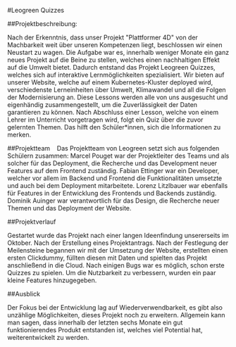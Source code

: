 
#Leogreen Quizzes 



##Projektbeschreibung:  

Nach der Erkenntnis, dass unser Projekt "Plattformer 4D" von der Machbarkeit weit über unseren Kompetenzen liegt, beschlossen wir einen Neustart zu wagen. Die Aufgabe war es, innerhalb weniger Monate ein ganz neues Projekt auf die Beine zu stellen, welches einen nachhaltigen Effekt auf die Umwelt bietet.
Dadurch entstand das Projekt Leogreen Quizzes, welches sich auf interaktive Lernmöglichkeiten spezialisiert. Wir bieten auf unserer Website, welche auf einem Kubernetes-Kluster deployed wird, verschiedenste Lerneinheiten über Umwelt, Klimawandel und all die Folgen der Modernisierung an. Diese Lessons werden alle von uns ausgesucht und eigenhändig zusammengestellt, um die Zuverlässigkeit der Daten garantieren zu können. Nach Abschluss einer Lesson, welche von einem Lehrer im Unterricht vorgetragen wird, folgt ein Quiz über die zuvor gelernten Themen. Das hilft den Schüler*innen, sich die Informationen zu merken. 


##Projektteam 
 
Das Projektteam von Leogreen setzt sich aus folgenden Schülern zusammen:
Marcel Pouget war der Projektleiter des Teams und als solcher für das Deployment, die Recherche und das Development neuer Features auf dem Frontend zuständig. Fabian Ettinger war ein Developer, welcher vor allem im Backend und Frontend die Funktionalitäten umsetzte und auch bei dem Deployment mitarbeitete. Lorenz Litzlbauer war ebenfalls für Features in der Entwicklung des Frontends und Backends zuständig. Dominik Auinger war verantwortlich für das Design, die Recherche neuer Themen und das Deployment der Website. 


##Projektverlauf 

Gestartet wurde das Projekt nach einer langen Ideenfindung unsererseits im Oktober. Nach der Erstellung eines Projektantrags. Nach der Festlegung der Meilensteine begannen wir mit der Umsetzung der Website, erstellten einen ersten Clickdummy, füllten diesen mit Daten und spielten das Projekt anschließend in die Cloud. Nach einigen Bugs war es möglich, schon erste Quizzes zu spielen. Um die Nutzbarkeit zu verbessern, wurden ein paar kleine Features hinzugegeben. 


##Ausblick 

Der Fokus bei der Entwicklung lag auf Wiederverwendbarkeit, es gibt also unzählige Möglichkeiten, dieses Projekt noch zu erweitern. Allgemein kann man sagen, dass innerhalb der letzten sechs Monate ein gut funktionierendes Produkt entstanden ist, welches viel Potential hat, weiterentwickelt zu werden.
